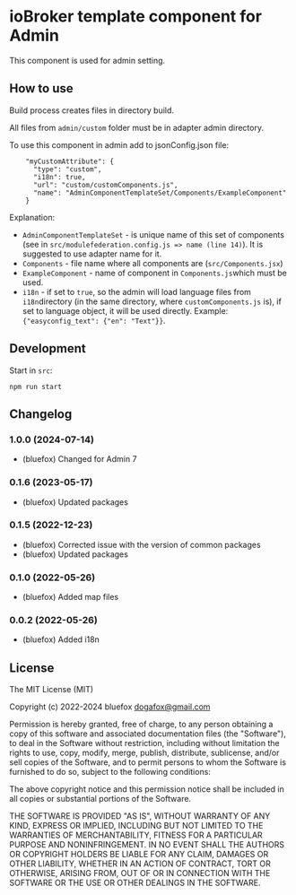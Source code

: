 # ioBroker template component for Admin
This component is used for admin setting.

## How to use
Build process creates files in directory build.

All files from `admin/custom` folder must be in adapter admin directory. 

To use this component in admin add to jsonConfig.json file:
```
    "myCustomAttribute": {
      "type": "custom",
      "i18n": true,
      "url": "custom/customComponents.js",
      "name": "AdminComponentTemplateSet/Components/ExampleComponent"
    }
```

Explanation: 
- `AdminComponentTemplateSet` - is unique name of this set of components (see in `src/modulefederation.config.js => name (line 14)`). It is suggested to use adapter name for it. 
- `Components` - file name where all components are (`src/Components.jsx`)
- `ExampleComponent` - name of component in `Components.js`which must be used.
- `i18n` - if set to `true`, so the admin will load language files from `i18n`directory (in the same directory, where `customComponents.js` is), if set to language object, it will be used directly. Example: `{"easyconfig_text": {"en": "Text"}}`.

## Development
Start in `src`:

`npm run start` 

<!--
	### **WORK IN PROGRESS**
-->
## Changelog
### 1.0.0 (2024-07-14)
* (bluefox) Changed for Admin 7

### 0.1.6 (2023-05-17)
* (bluefox) Updated packages

### 0.1.5 (2022-12-23)
* (bluefox) Corrected issue with the version of common packages
* (bluefox) Updated packages

### 0.1.0 (2022-05-26)
* (bluefox) Added map files

### 0.0.2 (2022-05-26)
* (bluefox) Added i18n

## License
The MIT License (MIT)

Copyright (c) 2022-2024 bluefox <dogafox@gmail.com>

Permission is hereby granted, free of charge, to any person obtaining a copy
of this software and associated documentation files (the "Software"), to deal
in the Software without restriction, including without limitation the rights
to use, copy, modify, merge, publish, distribute, sublicense, and/or sell
copies of the Software, and to permit persons to whom the Software is
furnished to do so, subject to the following conditions:

The above copyright notice and this permission notice shall be included in
all copies or substantial portions of the Software.

THE SOFTWARE IS PROVIDED "AS IS", WITHOUT WARRANTY OF ANY KIND, EXPRESS OR
IMPLIED, INCLUDING BUT NOT LIMITED TO THE WARRANTIES OF MERCHANTABILITY,
FITNESS FOR A PARTICULAR PURPOSE AND NONINFRINGEMENT. IN NO EVENT SHALL THE
AUTHORS OR COPYRIGHT HOLDERS BE LIABLE FOR ANY CLAIM, DAMAGES OR OTHER
LIABILITY, WHETHER IN AN ACTION OF CONTRACT, TORT OR OTHERWISE, ARISING FROM,
OUT OF OR IN CONNECTION WITH THE SOFTWARE OR THE USE OR OTHER DEALINGS IN
THE SOFTWARE.

